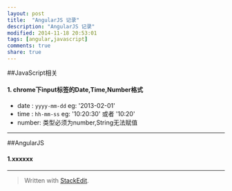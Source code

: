 ```yaml
---
layout: post
title:  "AngularJS 记录"
description: "AngularJS 记录"
modified: 2014-11-18 20:53:01
tags: [angular,javascript]
comments: true
share: true
---
```


##JavaScript相关

#### 1. chrome下input标签的Date,Time,Number格式

- date : ``yyyy-mm-dd`` eg: '2013-02-01'
- time : ``hh-mm-ss`` eg: '10:20:30' 或者 '10:20'
- number: 类型必须为number,String无法赋值



------------

##AngularJS

#### 1.xxxxxx


---------
> Written with [StackEdit](https://stackedit.io/).